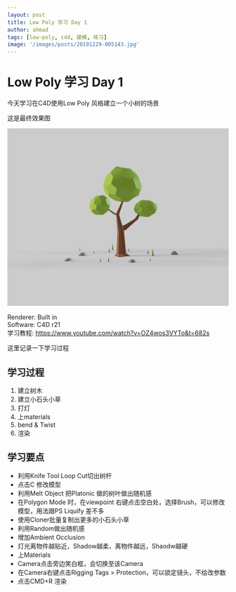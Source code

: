 ```yaml
---
layout: post
title: Low Poly 学习 Day 1
author: ahmad
tags: [low-poly, c4d, 建模, 练习]
image: '/images/posts/20191229-005143.jpg'
---
```


# Low Poly 学习 Day 1

今天学习在C4D使用Low Poly 风格建立一个小树的场景

这是最终效果图

![lowpoly-2019-12-28-224026](\images\2019\12\lowpoly-2019-12-28-224026.jpg)

Renderer: Built in<br>Software: C4D r21<br>学习教程: https://www.youtube.com/watch?v=OZ4wos3VYTo&t=682s<br>

这里记录一下学习过程

## 学习过程

1. 建立树木
2. 建立小石头小草
3. 打灯
4. 上materials
5. bend & Twist
6. 渲染

## 学习要点

- 利用Knife Tool Loop Cut切出树杆
- 点击C 修改模型
- 利用Melt Object 把Platonic 做的树叶做出随机感
- 在Polygon Mode 时，在viewpoint 右键点击空白处，选择Brush，可以修改模型，用法跟PS Liquify 差不多
- 使用Cloner批量复制出更多的小石头小草
- 利用Random做出随机感
- 增加Ambient Occlusion
- 灯光离物件越贴近，Shadow越柔，离物件越远，Shaodw越硬
- 上Materials
- Camera点击旁边笑白框，会切换至该Camera
- 在Camera右键点击Rigging Tags > Protection，可以锁定镜头，不给改参数
- 点击CMD+R 渲染 


